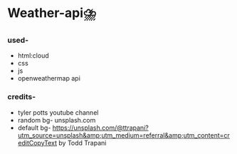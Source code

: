 # Weather-api⛈️

### used-
- html:cloud
- css
- js
- openweathermap api

### credits-
- tyler potts youtube channel
- random bg- unsplash.com
- default bg- https://unsplash.com/@ttrapani?utm_source=unsplash&amp;utm_medium=referral&amp;utm_content=creditCopyText by Todd Trapani
